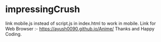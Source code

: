 # impressingCrush
link mobile.js instead of script.js in index.html to work in mobile.
Link for Web Browser :- https://ayush0090.github.io/Anime/
Thanks and Happy Coding.
